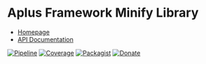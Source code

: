 # Aplus Framework Minify Library

- [Homepage](https://aplus-framework.com/docs/minify)
- [API Documentation](https://aplus-framework.gitlab.io/libraries/minify/docs/)

[![Pipeline](https://gitlab.com/aplus-framework/libraries/minify/badges/master/pipeline.svg)](https://gitlab.com/aplus-framework/libraries/minify/-/pipelines?scope=branches)
[![Coverage](https://gitlab.com/aplus-framework/libraries/minify/badges/master/coverage.svg?job=test:php)](https://aplus-framework.gitlab.io/libraries/minify/coverage/)
[![Packagist](https://img.shields.io/packagist/v/aplus/minify)](https://packagist.org/packages/aplus/minify)
[![Donate](https://img.shields.io/badge/Donate-PayPal-blue.svg)](https://www.paypal.com/cgi-bin/webscr?cmd=_s-xclick&hosted_button_id=NGBNW5PY4VSJ4)
